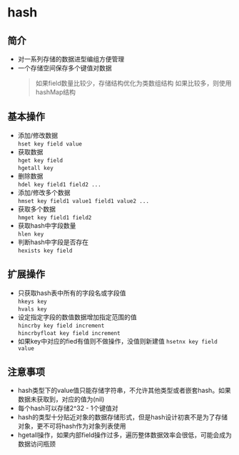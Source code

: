 # hash
## 简介
- 对一系列存储的数据进型编组方便管理
- 一个存储空间保存多个键值对数据
  > 如果field数量比较少，存储结构优化为类数组结构
  > 如果比较多，则使用hashMap结构

## 基本操作
- 添加/修改数据  
  `hset key field value`
- 获取数据  
  `hget key field`  
  `hgetall key`
- 删除数据  
  `hdel key field1 field2 ...`
- 添加/修改多个数据  
  `hmset key field1 value1 field1 value2 ...`
- 获取多个数据  
  `hmget key field1 field2`
- 获取hash中字段数量  
  `hlen key`
- 判断hash中字段是否存在  
  `hexists key field`

## 扩展操作
- 只获取hash表中所有的字段名或字段值  
  `hkeys key`  
  `hvals key`
- 设定指定字段的数值数据增加指定范围的值  
  `hincrby key field increment`  
  `hincrbyfloat key field increment`
- 如果key中对应的fied有值则不做操作，没值则新建值
  `hsetnx key field value`

## 注意事项
- hash类型下的value值只能存储字符串，不允许其他类型或者嵌套hash。如果数据未获取到，对应的值为(nil)
- 每个hash可以存储2^32 - 1个键值对
- hash的类型十分贴近对象的数据存储形式，但是hash设计初衷不是为了存储对象，更不可将hash作为对象列表使用
- hgetall操作，如果内部field操作过多，遍历整体数据效率会很低，可能会成为数据访问瓶颈

